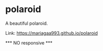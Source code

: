 # polaroid

A beautiful polaroid.

Link: https://mariagaa993.github.io/polaroid

*** NO responsive ***
